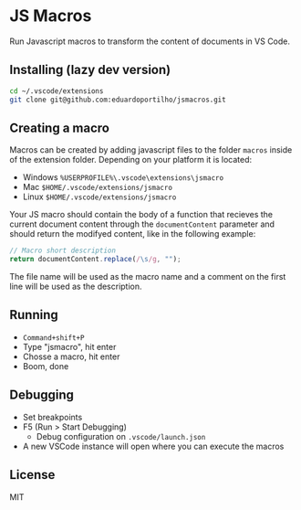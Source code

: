 # JS Macros

Run Javascript macros to transform the content of documents in VS Code.

## Installing (lazy dev version)

```sh
cd ~/.vscode/extensions
git clone git@github.com:eduardoportilho/jsmacros.git
```

## Creating a macro

Macros can be created by adding javascript files to the folder `macros` inside of the extension folder. Depending on your platform it is located:

- Windows `%USERPROFILE%\.vscode\extensions\jsmacro`
- Mac `$HOME/.vscode/extensions/jsmacro`
- Linux `$HOME/.vscode/extensions/jsmacro`

Your JS macro should contain the body of a function that recieves the current document content through the `documentContent` parameter and should return the modifyed content, like in the following example:

```js
// Macro short description
return documentContent.replace(/\s/g, "");
```

The file name will be used as the macro name and a comment on the first line will be used as the description.

## Running

- `Command+shift+P`
- Type "jsmacro", hit enter
- Chosse a macro, hit enter
- Boom, done

## Debugging

- Set breakpoints
- F5 (Run > Start Debugging)
  - Debug configuration on `.vscode/launch.json`
- A new VSCode instance will open where you can execute the macros

## License

MIT

